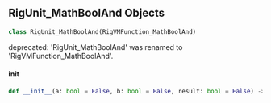 ## RigUnit_MathBoolAnd Objects

```python
class RigUnit_MathBoolAnd(RigVMFunction_MathBoolAnd)
```

deprecated: 'RigUnit_MathBoolAnd' was renamed to 'RigVMFunction_MathBoolAnd'.

<a id="unreal.RigUnit_MathBoolAnd.__init__"></a>

#### __init__

```python
def __init__(a: bool = False, b: bool = False, result: bool = False) -> None
```

<a id="unreal.RigVMFunction_MathBoolNand"></a>